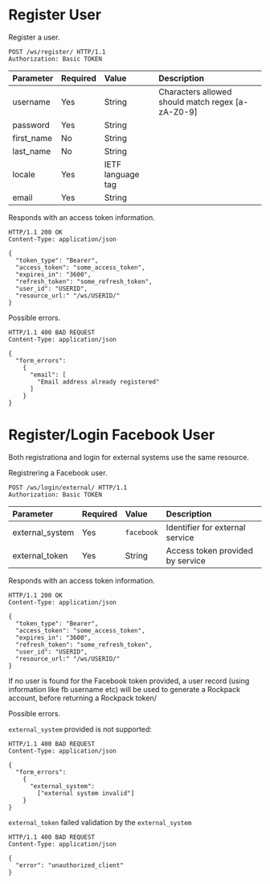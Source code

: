Register User
=============

Register a user.

```http
POST /ws/register/ HTTP/1.1
Authorization: Basic TOKEN
```

Parameter  | Required | Value  | Description
:--------- | :------- | :----- | :----------
username   | Yes      | String | Characters allowed should match regex [a-zA-Z0-9]
password   | Yes      | String |
first_name | No       | String
last_name  | No       | String
locale     | Yes      | IETF language tag
email      | Yes      | String

Responds with an access token information.

```http
HTTP/1.1 200 OK
Content-Type: application/json

{
  "token_type": "Bearer",
  "access_token": "some_access_token",
  "expires_in": "3600",
  "refresh_token": "some_refresh_token",
  "user_id": "USERID",
  "resource_url:" "/ws/USERID/"
}
```

Possible errors.

```http
HTTP/1.1 400 BAD REQUEST
Content-Type: application/json

{
  "form_errors":
    {
      "email": [
        "Email address already registered"
      ]
    }
}
```

Register/Login Facebook User
======================

Both registrationa and login for external systems use the same resource.

Registrering a Facebook user.

```http
POST /ws/login/external/ HTTP/1.1
Authorization: Basic TOKEN
```

Parameter       | Required | Value     | Description
:-------------- | :------- | :-------- | :----------
external_system | Yes      | `facebook`| Identifier for external service
external_token  | Yes      | String    | Access token provided by service

Responds with an access token information.

```http
HTTP/1.1 200 OK
Content-Type: application/json

{
  "token_type": "Bearer",
  "access_token": "some_access_token",
  "expires_in": "3600",
  "refresh_token": "some_refresh_token",
  "user_id": "USERID",
  "resource_url:" "/ws/USERID/"
}
```

If no user is found for the Facebook token provided, a user record (using information like fb username etc) will be used to generate a Rockpack account, before returning a Rockpack token/

Possible errors.

`external_system` provided is not supported:

```http
HTTP/1.1 400 BAD REQUEST
Content-Type: application/json

{
  "form_errors":
    {
      "external_system":
        ["external system invalid"]
    }
}
```

`external_token` failed validation by the `external_system`

```http
HTTP/1.1 400 BAD REQUEST
Content-Type: application/json

{
  "error": "unauthorized_client"
}
```

